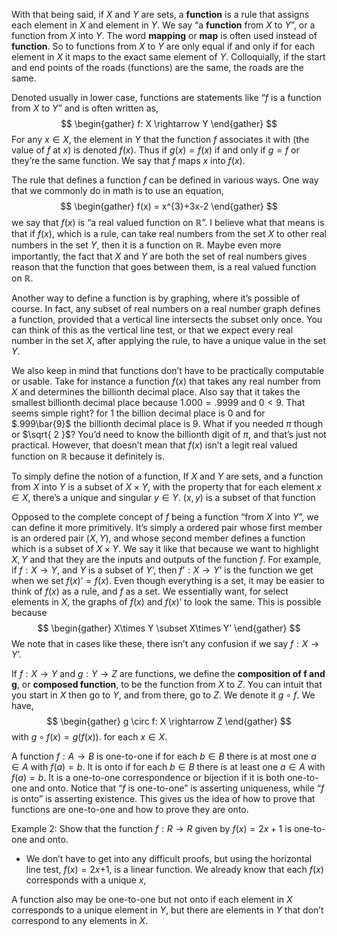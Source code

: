 With that being said, if $X$ and $Y$ are sets, a **function** is a rule that assigns each element in $X$ and element in $Y$. We say “a **function** from $X$ to $Y$”, or a function from $X$ into $Y$. The word **mapping** or **map** is often used instead of **function**. So to functions from $X$ to $Y$ are only equal if and only if for each element in $X$ it maps to the exact same element of $Y$. Colloquially, if the start and end points of the roads (functions) are the same, the roads are the same. 

Denoted usually in lower case, functions are statements like “$f$ is a function from $X$ to $Y$” and is often written as,
 $$
\begin{gather}
f: X \rightarrow Y
\end{gather}
$$
For any $x \in X$, the element in $Y$ that the function $f$ associates it with (the value of $f$ at $x$) is denoted $f(x)$. Thus if $g(x)=f(x)$ if and only if $g=f$ or they’re the same function. We say that $f$ maps $x$ into $f(x)$.

The rule that defines a function $f$ can be defined in various ways. One way that we commonly do in math is to use an equation, 
$$
\begin{gather}
f(x) = x^{3}+3x-2
\end{gather}
$$
we say that $f(x)$ is “a real valued function on $\mathbb{R}$”. I believe what that means is that if $f(x)$, which is a rule, can take real numbers from the set $X$ to other real numbers in the set $Y$, then it is a function on $\mathbb{R}$. Maybe even more importantly, the fact that $X$ and $Y$ are both the set of real numbers gives reason that the function that goes between them, is a real valued function on $\mathbb{R}$.

Another way to define a function is by graphing, where it’s possible of course. In fact, any subset of real numbers on a real number graph defines a function, provided that a vertical line intersects the subset only once. You can think of this as the vertical line test, or that we expect every real number in the set $X$, after applying the rule, to have a unique value in the set $Y$. 

We also keep in mind that functions don’t have to be practically computable or usable. Take for instance a function $f(x)$ that takes any real number from $X$ and determines the billionth decimal place. Also say that it takes the smallest billionth decimal place because $1.000=.9999$ and $0<9$. That seems simple right? for $1$ the billion decimal place is $0$ and for $.999\bar{9}$ the billionth decimal place is $9$. What if you needed $\pi$ though or $\sqrt{ 2 }$? You’d need to know the billionth digit of $\pi$, and that’s just not practical. However, that doesn’t mean that $f(x)$ isn’t a legit real valued function on $\mathbb{R}$ because it definitely is. 

To simply define the notion of a function, If $X$ and $Y$ are sets, and a function from $X$ into $Y$ is a subset of $X\times Y$, with the property that for each element $x \in X$, there’s a unique and singular $y \in Y$. $(x,y)$ is a subset of that function

Opposed to the complete concept of $f$ being a function “from $X$ into $Y$”, we can define it more primitively. It’s simply a ordered pair whose first member is an ordered pair ($X,Y$), and whose second member defines a function which is a subset of $X\times Y$. We say it like that because we want to highlight $X,Y$ and that they are the inputs and outputs of the function $f$. For example, if $f: X\rightarrow Y$, and $Y$ is a subset of $Y’$, then $f’:X\rightarrow Y’$ is the function we get when we set $f(x)’=f(x)$. Even though everything is a set, it may be easier to think of $f(x)$ as a rule, and $f$ as a set. We essentially want, for select elements in $X$, the graphs of $f(x)$ and $f(x)’$ to look the same. This is possible because
$$
\begin{gather}
X\times Y \subset X\times Y’
\end{gather}
$$
We note that in cases like these, there isn’t any confusion if we say $f:X\rightarrow Y’$.  

If $f:X\rightarrow Y$ and $g:Y \rightarrow Z$ are functions, we define the **composition of f and g**, or **composed function**, to be the function from $X$ to $Z$. You can intuit that you start in $X$ then go to $Y$, and from there, go to $Z$. We denote it $g \circ f$.  We have, 
$$
\begin{gather}
g \circ f: X \rightarrow Z
\end{gather}
$$
with $g \circ f(x) = g(f(x))$. for each $x\in X$. 

A function $f : A → B$ is one-to-one if for each $b ∈ B$ there is at most one $a ∈ A$ with $f(a) = b$. It is onto if for each $b ∈ B$ there is at least one $a ∈ A$ with $f(a) = b$. It is a one-to-one correspondence or bijection if it is both one-to-one and onto. Notice that “$f$ is one-to-one” is asserting uniqueness, while “$f$ is onto” is asserting existence. This gives us the idea of how to prove that functions are one-to-one and how to prove they are onto. 

Example 2: Show that the function $f : R → R$ given by $f(x) = 2x + 1$ is one-to-one and onto. 
- We don’t have to get into any difficult proofs, but using the horizontal line test, $f(x) =2x{+1}$, is a linear function. We already know that each $f(x)$ corresponds with a unique $x$, 

A function also may be one-to-one but not onto if each element in $X$  corresponds to a unique element in $Y$, but there are elements in $Y$ that don’t correspond to any elements in $X$. 
